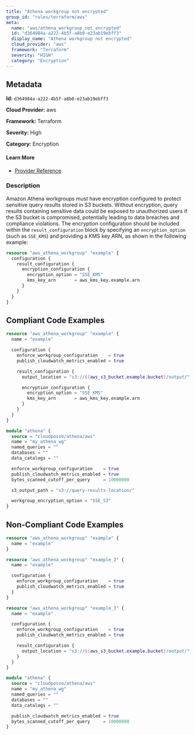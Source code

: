 ```yaml
---
title: "Athena workgroup not encrypted"
group_id: "rules/terraform/aws"
meta:
  name: "aws/athena_workgroup_not_encrypted"
  id: "d364984a-a222-4b5f-a8b0-e23ab19ebff3"
  display_name: "Athena workgroup not encrypted"
  cloud_provider: "aws"
  framework: "Terraform"
  severity: "HIGH"
  category: "Encryption"
---
```

## Metadata

**Id:** `d364984a-a222-4b5f-a8b0-e23ab19ebff3`

**Cloud Provider:** aws

**Framework:** Terraform

**Severity:** High

**Category:** Encryption

#### Learn More

 - [Provider Reference](https://registry.terraform.io/providers/hashicorp/aws/latest/docs/resources/athena_workgroup#encryption_configuration)

### Description

 Amazon Athena workgroups must have encryption configured to protect sensitive query results stored in S3 buckets. Without encryption, query results containing sensitive data could be exposed to unauthorized users if the S3 bucket is compromised, potentially leading to data breaches and compliance violations. The encryption configuration should be included within the `result_configuration` block by specifying an `encryption_option` (such as `SSE_KMS`) and providing a KMS key ARN, as shown in the following example:

```terraform
resource "aws_athena_workgroup" "example" {
  configuration {
    result_configuration {
      encryption_configuration {
        encryption_option = "SSE_KMS"
        kms_key_arn       = aws_kms_key.example.arn
      }
    }
  }
}
```


## Compliant Code Examples
```terraform
resource "aws_athena_workgroup" "example" {
  name = "example"

  configuration {
    enforce_workgroup_configuration    = true
    publish_cloudwatch_metrics_enabled = true

    result_configuration {
      output_location = "s3://${aws_s3_bucket.example.bucket}/output/"

      encryption_configuration {
        encryption_option = "SSE_KMS"
        kms_key_arn       = aws_kms_key.example.arn
      }
    }
  }
}

```

```terraform
module "athena" {
  source = "cloudposse/athena/aws"
  name = "my_athena_wg"
  named_queries = ""
  databases = ""
  data_catalogs = ""

  enforce_workgroup_configuration    = true
  publish_cloudwatch_metrics_enabled = true
  bytes_scanned_cutoff_per_query     = 10000000

  s3_output_path = "s3://query-results-location/"

  workgroup_encryption_option = "SSE_S3"
}

```
## Non-Compliant Code Examples
```terraform
resource "aws_athena_workgroup" "example" {
  name = "example"
}

resource "aws_athena_workgroup" "example_2" {
  name = "example"

  configuration {
    enforce_workgroup_configuration    = true
    publish_cloudwatch_metrics_enabled = true
  }
}

resource "aws_athena_workgroup" "example_3" {
  name = "example"

  configuration {
    enforce_workgroup_configuration    = true
    publish_cloudwatch_metrics_enabled = true

    result_configuration {
      output_location = "s3://${aws_s3_bucket.example.bucket}/output/"
    }
  }
}

```

```terraform
module "athena" {
  source = "cloudposse/athena/aws"
  name = "my_athena_wg"
  named_queries = ""
  databases = ""
  data_catalogs = ""

  publish_cloudwatch_metrics_enabled = true
  bytes_scanned_cutoff_per_query     = 10000000
}

```